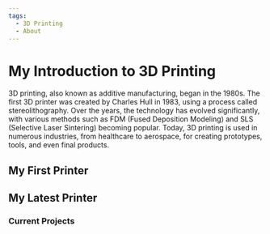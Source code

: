```yaml
---
tags:
  - 3D Printing
  - About
---
```


# My Introduction to 3D Printing

3D printing, also known as additive manufacturing, began in the 1980s. The first 3D printer was created by Charles Hull in 1983, using a process called stereolithography. Over the years, the technology has evolved significantly, with various methods such as FDM (Fused Deposition Modeling) and SLS (Selective Laser Sintering) becoming popular. Today, 3D printing is used in numerous industries, from healthcare to aerospace, for creating prototypes, tools, and even final products.

## My First Printer

## My Latest Printer

### Current Projects

